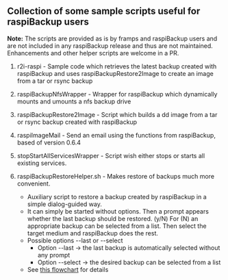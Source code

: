 ## Collection of some sample scripts useful for raspiBackup users

__Note:__ The scripts are provided as is by framps and raspiBackup users and are not included in any raspiBackup release and thus are not maintained. Enhancements and other helper scripts are welcome in a PR.

1. r2i-raspi - Sample code which retrieves the latest backup created with raspiBackup and uses raspiBackupRestore2Image to create an image from a tar or rsync backup

2. raspiBackupNfsWrapper - Wrapper for raspiBackup which dynamically mounts and umounts a nfs backup drive

3. raspiBackupRestore2Image - Script which builds a dd image from a tar or rsync backup created with raspiBackup

4. raspiImageMail - Send an email using the functions from raspiBackup, based of version 0.6.4

5. stopStartAllServicesWrapper - Script wish either stops or starts all existing services.

6. raspiBackupRestoreHelper.sh - Makes restore of backups much more convenient.

    - Auxiliary script to restore a backup created by raspiBackup in a simple dialog-guided way.
    - It can simply be started without options. Then a prompt appears whether the last backup should be restored. (y/N) For (N) an appropriate backup can be selected from a list. Then select the target medium and raspiBackup does the rest.
    - Possible options --last or --select
      - Option --last -> the last backup is automatically selected without any prompt
      - Option --select -> the desired backup can be selected from a list
    - See [this flowchart](./images/raspiBackopRestoreHelper_simple_flow-chart.pdf) for details
